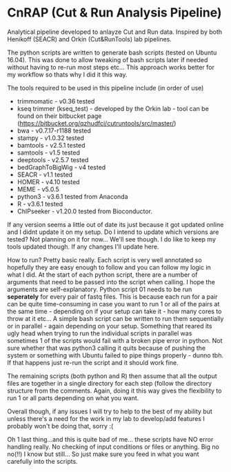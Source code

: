 # CnRAP (Cut & Run Analysis Pipeline)
Analytical pipeline developed to anlayze Cut and Run data.  Inspired by both Henikoff (SEACR) and Orkin (Cut&amp;RunTools) lab pipelines. 

The python scripts are written to generate bash scripts (tested on Ubuntu 16.04). This was done to allow tweaking of bash scripts later if needed without having to re-run most steps etc...  This approach works better for my workflow so thats why I did it this way.

The tools required to be used in this pipeline include (in order of use)
- trimmomatic - v0.36 tested
- kseq trimmer (kseq_test) - developed by the Orkin lab - tool can be found on their bitbucket page (https://bitbucket.org/qzhudfci/cutruntools/src/master/)
- bwa - v0.7.17-r1188 tested
- stampy - v1.0.32 tested
- bamtools - v2.5.1 tested
- samtools - v1.5 tested
- deeptools - v2.5.7 tested
- bedGraphToBigWig - v4 tested
- SEACR - v1.1 tested
- HOMER - v4.10 tested
- MEME - v5.0.5
- python3 - v3.6.1 tested from Anaconda
- R - v3.6.1 tested
- ChIPseeker - v1.20.0 tested from Bioconductor.

If any version seems a little out of date its just because it got updated online and I didnt update it on my setup.  Do I intend to update which versions are tested? Not planning on it for now... We'll see though. I do like to keep my tools updated though.  If any changes I'll update here.

How to run?
Pretty basic really.  Each script is very well annotated so hopefully they are easy enough to follow and you can follow my logic in what I did.  At the start of each python script, there are a number of arguments that need to be passed into the script when calling. I hope the arguments are self-explanatory. Python script 01 needs to be run <b>seperately</b> for every pair of fastq files.  This is because each run for a pair can be quite time-consuming in case you want to run 1 or all of the pairs at the same time - depending on if your setup can take it - how many cores to throw at it etc...  A simple bash script can be written to run them sequentially or in parallel - again depending on your setup. Something that reared its ugly head when trying to run the individual scripts in parallel was sometimes 1 of the scripts would fail with a broken pipe error in python.  Not sure whether that was python3 calling it quits because of pushing the system or something with Ubuntu failed to pipe things properly - dunno tbh. If that happens just re-run the script and it should work fine.

The remaining scripts (both python and R) then assume that all the output files are together in a single directory for each step (follow the directory structure from the comments.  Again, doing it this way gives the flexibility to run 1 or all parts depending on what you want.

Overall though, if any issues I will try to help to the best of my ability but unless there's a need for the work in my lab to develop/add features I probably won't be doing that, sorry :(

Oh 1 last thing...and this is quite bad of me... these scripts have NO error handling really. No checking of input conditions or files or anything.  Big no no(!!) I know but still...  So just make sure you feed in what you want carefully into the scripts.
